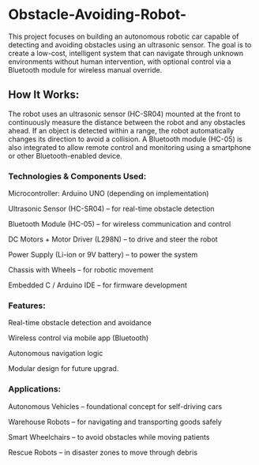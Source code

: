 # Obstacle-Avoiding-Robot-

This project focuses on building an autonomous robotic car capable of detecting and avoiding obstacles using an ultrasonic sensor. The goal is to create a low-cost, intelligent system that can navigate through unknown environments without human intervention, with optional control via a Bluetooth module for wireless manual override.

## How It Works:
The robot uses an ultrasonic sensor (HC-SR04) mounted at the front to continuously measure the distance between the robot and any obstacles ahead. If an object is detected within a range, the robot automatically changes its direction to avoid a collision. A Bluetooth module (HC-05) is also integrated to allow remote control and monitoring using a smartphone or other Bluetooth-enabled device.

### Technologies & Components Used:

Microcontroller: Arduino UNO (depending on implementation)

Ultrasonic Sensor (HC-SR04) – for real-time obstacle detection

Bluetooth Module (HC-05) – for wireless communication and control

DC Motors + Motor Driver (L298N) – to drive and steer the robot

Power Supply (Li-ion or 9V battery) – to power the system

Chassis with Wheels – for robotic movement

Embedded C / Arduino IDE – for firmware development

### Features:
Real-time obstacle detection and avoidance

Wireless control via mobile app (Bluetooth)

Autonomous navigation logic

Modular design for future upgrad.

### Applications:


Autonomous Vehicles – foundational concept for self-driving cars

Warehouse Robots – for navigating and transporting goods safely

Smart Wheelchairs – to avoid obstacles while moving patients

Rescue Robots – in disaster zones to move through debris
